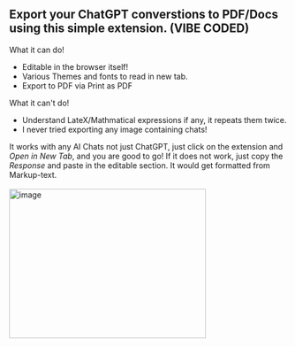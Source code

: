 <h2> Export your ChatGPT converstions to PDF/Docs using this simple extension. (VIBE CODED)</h2>

What it can do!
- Editable in the browser itself!
- Various Themes and fonts to read in new tab.
- Export to PDF via Print as PDF

What it can't do!
- Understand LateX/Mathmatical expressions if any, it repeats them twice.
- I never tried exporting any image containing chats!
  
It works with any AI Chats not just ChatGPT, just click on the extension and *Open in New Tab*, and you are good to go! If it does not work, just copy the *Response* and paste in the editable section. It would get formatted from Markup-text.
<br><br>
<img width="356" height="270" alt="image" src="https://github.com/user-attachments/assets/21d817ba-b298-4f0d-952f-320341868f42" />

